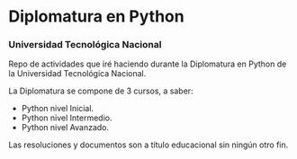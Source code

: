 # Diplomatura en Python
### Universidad Tecnológica Nacional

Repo de actividades que iré haciendo durante la Diplomatura en Python de la Universidad Tecnológica Nacional.

La Diplomatura se compone de 3 cursos, a saber:
- Python nivel Inicial.
- Python nivel Intermedio.
- Python nivel Avanzado.

Las resoluciones y documentos son a título educacional sin ningún otro fin.
